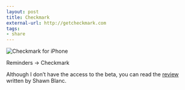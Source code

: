 ```yaml
---
layout: post
title: Checkmark
external-url: http://getcheckmark.com
tags:
- share
---
```

![Checkmark for iPhone](http://images.sayzlim.net/2012/06/checkmark.jpg "Checkmark for iPhone")

Reminders → Checkmark

Although I don’t have the access to the beta, you can read the [review][1] written by Shawn Blanc.

[1]: http://shawnblanc.net/2012/07/review-checkmark-for-iphone/
